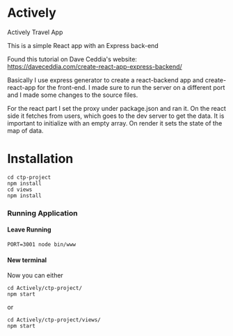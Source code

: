 # Actively
Actively Travel App


This is a simple React app with an Express back-end

Found this tutorial on Dave Ceddia's website: https://daveceddia.com/create-react-app-express-backend/

Basically I use express generator to create a react-backend app and create-react-app for the front-end. I made sure to run the server on a different port and I made some changes to the source files.

For the react part I set the proxy under package.json and ran it. On the react side it fetches from users, which goes to the dev server to get the data. It is important to initialize with an empty array. On render it sets the state of the map of data.


# Installation

```
cd ctp-project
npm install
cd views
npm install
```
### Running Application
####  Leave Running
```
PORT=3001 node bin/www
```
#### New terminal
Now you can either 
```
cd Actively/ctp-project/
npm start
```
or
```
cd Actively/ctp-project/views/
npm start
```
